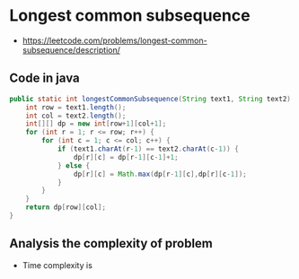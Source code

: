 


# Longest common subsequence
- https://leetcode.com/problems/longest-common-subsequence/description/

## Code in java
```java
public static int longestCommonSubsequence(String text1, String text2) {
    int row = text1.length();
    int col = text2.length();
    int[][] dp = new int[row+1][col+1];
    for (int r = 1; r <= row; r++) {
        for (int c = 1; c <= col; c++) {
            if (text1.charAt(r-1) == text2.charAt(c-1)) {
                dp[r][c] = dp[r-1][c-1]+1;
            } else {
                dp[r][c] = Math.max(dp[r-1][c],dp[r][c-1]);
            }
        }
    }
    return dp[row][col];
}
```

## Analysis the complexity of problem
- Time complexity is 